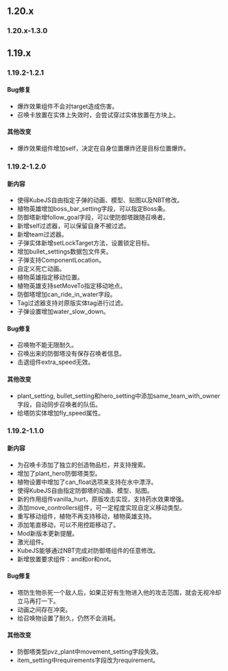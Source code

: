 ## 1.20.x
### 1.20.x-1.3.0
## 1.19.x
### 1.19.2-1.2.1
#### Bug修复
* 爆炸效果组件不会对target造成伤害。
* 召唤卡放置在实体上失效时，会尝试穿过实体放置在方块上。
#### 其他改变
* 爆炸效果组件增加self，决定在自身位置爆炸还是目标位置爆炸。
### 1.19.2-1.2.0
#### 新内容
* 使得KubeJS自由指定子弹的动画、模型、贴图以及NBT修改。
* 植物英雄增加boss_bar_setting字段，可以指定Boss条。
* 防御塔新增follow_goal字段，可以使防御塔跟随召唤者。
* 新增self过滤器，可以保留自身不被过滤。
* 新增team过滤器。
* 子弹实体新增setLockTarget方法，设置锁定目标。
* 增加bullet_settings数据包文件夹。
* 子弹支持ComponentLocation。
* 自定义死亡动画。
* 植物英雄指定移动位置。
* 植物英雄支持setMoveTo指定移动地点。
* 防御塔增加can_ride_in_water字段。
* Tag过滤器支持对原版实体tag进行过滤。
* 子弹设置增加water_slow_down。
#### Bug修复
* 召唤物不能无限耐久。
* 召唤出来的防御塔没有保存召唤者信息。
* 击退组件extra_speed无效。
#### 其他改变
* plant_setting, bullet_setting和hero_setting中添加same_team_with_owner字段，自动同步召唤者的队伍。
* 给塔防实体增加fly_speed属性。
### 1.19.2-1.1.0
#### 新内容
* 为召唤卡添加了独立的创造物品栏，并支持搜索。
* 增加了plant_hero防御塔类型。
* 植物设置中增加了can_float选项来支持在水中漂浮。
* 使得KubeJS自由指定防御塔的动画、模型、贴图。
* 新的作用组件vanilla_hurt，原版攻击实现，支持药水效果增强。
* 添加move_controllers组件，可一定程度实现自定义移动类型。
* 重写移动组件，植物不再支持移动，植物英雄支持。
* 添加笔直移动，可以不用控距移动了。
* Mod新版本更新提醒。
* 激光组件。
* KubeJS能够通过NBT完成对防御塔组件的任意修改。
* 新增放置要求组件：and和or和not。
#### Bug修复
* 塔防生物杀死一个敌人后，如果正好有生物进入他的攻击范围，就会无视冷却立马再打一下。
* 动画之间存在冲突。
* 给召唤物设置了耐久，仍然不会消耗。
#### 其他改变
* 防御塔类型pvz_plant中movement_setting字段失效。
* item_setting中requirements字段改为requirement。